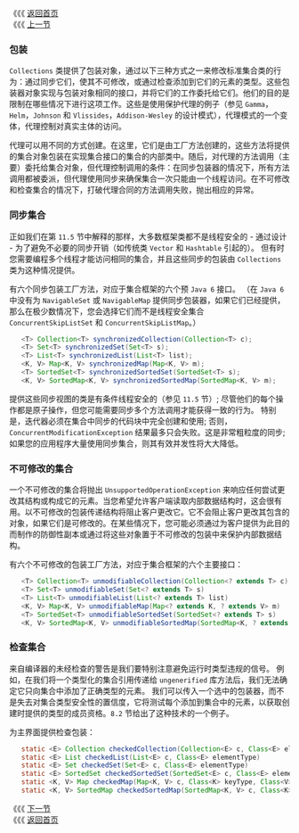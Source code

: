《《《 [返回首页](../README.md)       <br/>
《《《 [上一节](02_Collection_Factories.md)

### 包装

`Collections` 类提供了包装对象，通过以下三种方式之一来修改标准集合类的行为：通过同步它们，使其不可修改，或通过检查添加到它们的元素的类型。这些包装器对象实现与包装对象相同的接口，并将它们的工作委托给它们。他们的目的是限制在哪些情况下进行这项工作。这些是使用保护代理的例子（参见 `Gamma`，`Helm`，`Johnson` 和 `Vlissides`，`Addison-Wesley` 的设计模式），代理模式的一个变体，代理控制对真实主体的访问。

代理可以用不同的方式创建。在这里，它们是由工厂方法创建的，这些方法将提供的集合对象包装在实现集合接口的集合的内部类中。随后，对代理的方法调用（主要）委托给集合对象，但代理控制调用的条件：在同步包装器的情况下，所有方法调用都被委派，但代理使用同步来确保集合一次只能由一个线程访问。在不可修改和检查集合的情况下，打破代理合同的方法调用失败，抛出相应的异常。

### 同步集合

正如我们在第 `11.5` 节中解释的那样，大多数框架类都不是线程安全的 - 通过设计 - 为了避免不必要的同步开销（如传统类 `Vector` 和 `Hashtable` 引起的）。 但有时您需要编程多个线程才能访问相同的集合，并且这些同步的包装由 `Collections` 类为这种情况提供。

有六个同步包装工厂方法，对应于集合框架的六个预 `Java 6` 接口。 （在 `Java 6` 中没有为 `NavigableSet` 或 `NavigableMap` 提供同步包装器，如果它们已经提供，那么在极少数情况下，您会选择它们而不是线程安全集合 `ConcurrentSkipListSet` 和 `ConcurrentSkipListMap`。）

```java
   <T> Collection<T> synchronizedCollection(Collection<T> c);
   <T> Set<T> synchronizedSet(Set<T> s);
   <T> List<T> synchronizedList(List<T> list);
   <K, V> Map<K, V> synchronizedMap(Map<K, V> m);
   <T> SortedSet<T> synchronizedSortedSet(SortedSet<T> s);
   <K, V> SortedMap<K, V> synchronizedSortedMap(SortedMap<K, V> m);
```

提供这些同步视图的类是有条件线程安全的（参见 `11.5` 节）; 尽管他们的每个操作都是原子操作，但您可能需要同步多个方法调用才能获得一致的行为。 特别是，迭代器必须在集合中同步的代码块中完全创建和使用; 否则，`ConcurrentModificationException` 结果最多只会失败。这是非常粗粒度的同步; 如果您的应用程序大量使用同步集合，则其有效并发性将大大降低。

### 不可修改的集合

一个不可修改的集合将抛出 `UnsupportedOperationException` 来响应任何尝试更改其结构或构成它的元素。当您希望允许客户端读取内部数据结构时，这会很有用。以不可修改的包装传递结构将阻止客户更改它。它不会阻止客户更改其包含的对象，如果它们是可修改的。在某些情况下，您可能必须通过为客户提供为此目的而制作的防御性副本或通过将这些对象置于不可修改的包装中来保护内部数据结构。

有六个不可修改的包装工厂方法，对应于集合框架的六个主要接口：

```java
   <T> Collection<T> unmodifiableCollection(Collection<? extends T> c)
   <T> Set<T> unmodifiableSet(Set<? extends T> s)
   <T> List<T> unmodifiableList(List<? extends T> list)
   <K, V> Map<K, V> unmodifiableMap(Map<? extends K, ? extends V> m)
   <T> SortedSet<T> unmodifiableSortedSet(SortedSet<? extends T> s)
   <K, V> SortedMap<K, V> unmodifiableSortedMap(SortedMap<K, ? extends V> m)
```

### 检查集合

来自编译器的未经检查的警告是我们要特别注意避免运行时类型违规的信号。 例如，在我们将一个类型化的集合引用传递给 `ungenerified` 库方法后，我们无法确定它只向集合中添加了正确类型的元素。 我们可以传入一个选中的包装器，而不是失去对集合类型安全性的置信度，它将测试每个添加到集合中的元素，以获取创建时提供的类型的成员资格。`8.2` 节给出了这种技术的一个例子。

为主界面提供检查包装：

```java
   static <E> Collection checkedCollection(Collection<E> c, Class<E> elementType)
   static <E> List checkedList(List<E> c, Class<E> elementType)
   static <E> Set checkedSet(Set<E> c, Class<E> elementType)
   static <E> SortedSet checkedSortedSet(SortedSet<E> c, Class<E> elementType)
   static <K, V> Map checkedMap(Map<K, V> c, Class<K> keyType, Class<V> valueType)
   static <K, V> SortedMap checkedSortedMap(SortedMap<K, V> c, Class<K> keyType,Class<V> valueType)
```

《《《 [下一节](04_Other_Methods.md)      <br/>
《《《 [返回首页](../README.md)